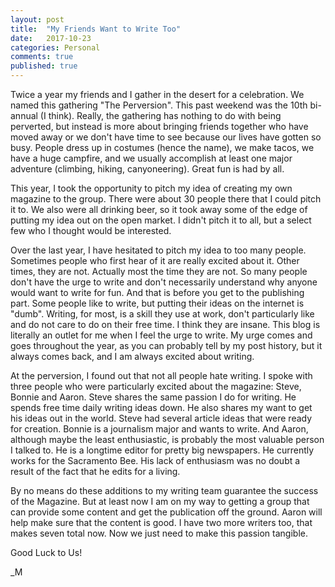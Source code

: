 ```yaml
---
layout: post
title:  "My Friends Want to Write Too"
date:   2017-10-23
categories: Personal
comments: true
published: true
---
```


Twice a year my friends and I gather in the desert for a celebration.  We named this gathering "The Perversion".  This past weekend was the 10th bi-annual (I think). Really, the gathering has nothing to do with being perverted, but instead is more about bringing friends together who have moved away or we don't have time to see because our lives have gotten so busy.  People dress up in costumes (hence the name), we make tacos, we have a huge campfire, and we usually accomplish at least one major adventure (climbing, hiking, canyoneering). Great fun is had by all. 

This year, I took the opportunity to pitch my idea of creating my own magazine to the group.  There were about 30 people there that I could pitch it to.  We also were all drinking beer, so it took away some of the edge of putting my idea out on the open market. I didn't pitch it to all, but a select few who I thought would be interested. 

Over the last year, I have hesitated to pitch my idea to too many people. Sometimes people who first hear of it are really excited about it.  Other times, they are not. Actually most the time they are not.  So many people don't have the urge to write and don't necessarily understand why anyone would want to write for fun.  And that is before you get to the publishing part. Some people like to write, but putting their ideas on the internet is "dumb". Writing, for most, is a skill they use at work, don't particularly like and do not care to do on their free time.  I think they are insane. This blog is literally an outlet for me when I feel the urge to write.  My urge comes and goes throughout the year, as you can probably tell by my post history, but it always comes back, and I am always excited about writing.  

At the perversion, I found out that not all people hate writing. I spoke with three people who were particularly excited about the magazine: Steve, Bonnie and Aaron.  Steve shares the same passion I do for writing. He spends free time daily writing ideas down.  He also shares my want to get his ideas out in the world.  Steve had several article ideas that were ready for creation. Bonnie is a journalism major and wants to write. And Aaron, although maybe the least enthusiastic, is probably the most valuable person I talked to. He is a longtime editor for pretty big newspapers. He currently works for the Sacramento Bee. His lack of enthusiasm was no doubt a result of the fact that he edits for a living. 

By no means do these additions to my writing team guarantee the success of the Magazine. But at least now I am on my way to getting a group that can provide some content and get the publication off the ground.  Aaron will help make sure that the content is good. I have two more writers too, that makes seven total now. Now we just need to make this passion tangible. 

Good Luck to Us!

_M